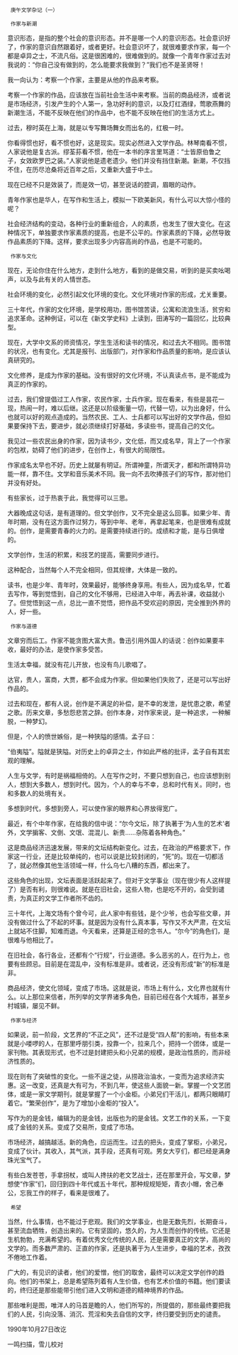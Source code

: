      庚午文学杂记（一） 

     作家与新潮 

  意识形态，是指的整个社会的意识形态。并不是哪一个人的意识形态。社会意识好了，作家的意识自然跟着好，或者更好。社会意识坏了，就很难要求作家，每一个都是卓异之士，不流凡俗。这是很困难的，很难做到的。就像一个青年作家过去对我说的：“你自己没有做到的，怎么能要求我做到？”我们也不是圣贤呀！ 

  我一向认为：考察一个作家，主要是从他的作品来考察。 

  考察一个作家的作品，应该放在当前社会生活中来考察。当前的商品经济，或者说是市场经济，引发产生的个人第一，急功好利的意识，以及灯红酒绿，莺歌燕舞的新潮生活，不能不反映在他们的作品中，也不能不反映在他们的生活方式上。 

  过去，穆时英在上海，就是以专写舞场舞女而出名的，红极一时。 

  你看得惯也好，看不惯也好，这是现实。现实必然进入文学作品。林琴南看不惯，人家说他是复古派。缪荃荪看不惯，他在一本书的序言里骂道：“士皆原伯鲁之子，女效欧罗巴之装。”人家说他是遗老遗少。他们并没有挡住新潮。新潮，不仅挡不住，在历尽沧桑将近百年之后，又重新大盛于中土。 

  现在已经不只是效装了，而是效一切，甚至说话的腔调，眉眼的动作。 

  青年作家也是华人，在写作和生活上，模拟一下欧美新风，有什么可以大惊小怪的呢？ 

  社会经济结构的变动，各种行业的重新组合，人的素质，也发生了很大变化。在这种情况下，单独要求作家素质的提高，也是不公平的。作家素质的下降，必然导致作品素质的下降。这样，要求出现多少内容高尚的作品，也是不可能的。 

     作家与文化 

  现在，无论你住在什么地方，走到什么地方，看到的是做交易，听到的是买卖吆喝声，以及与此有关的人情世态。 

  社会环境的变化，必然引起文化环境的变化。文化环境对作家的形成，尤关重要。 

  三十年代，作家的文化环境，是学校用功，图书馆苦读，公寓和流浪生活，贫穷和追求革命。这种例证，可以在《新文学史料》上读到，田涛写的一篇回忆，比较典型。 

  现在，大学中文系的师资情况，学生生活和读书的情况，和过去大不相同。图书馆的状况，也有变化。尤其是报刊、出版部门，对作家和作品质量的影响，是应该认真研究的。 

  文化修养，是成为作家的基础。没有很好的文化环境，不认真读点书，是不能成为真正的作家的。 

  过去，我们曾提倡过工人作家，农民作家，士兵作家。现在看来，有些是昙花一现，热闹一时，难以后继。这还是以阶级衡量一切，代替一切，以为出身好，什么也就可以好的观点造成的。当然农民、工人、士兵都可以写出好的文学作品，但如果要保持下去，要进步，就必须继续打好基础，多读些书，提高自己的文化。 

  我见过一些农民出身的作家，因为读书少，文化低，而又成名早，背上了一个作家的包袱，妨碍了他们的进步，在创作上，有很大的局限性。 

  作家成名太早也不好。历史上就屡有明证。所谓神童，所谓天才，都和所谓特异功能一样，靠不住。文学和音乐美术不同。我一向不去吹捧孩子们的写作，那对他们并没有好处。 

  有些家长，过于热衷于此，我觉得可以三思。 

  大器晚成这句话，是有道理的。但文学创作，又不完全是这么回事。如果少年、青年时期，没有在这方面作过努力，等到中年、老年，再拿起笔来，也是很难有成就的。创作，是需要青春的火力的。是需要持续进行的。成绩和才能，是与日俱增的。 

  文学创作，生活的积累，和技艺的提高，需要同步进行。 

  这种配合，当然每个人不完全相同，但其规律，大体是一致的。 

  读书，也是少年、青年时，效果最好，能够终身享用。有些人，因为成名早，忙着去写作，等到觉悟到，自己的文化不够用，已经进入中年，再去补课，收益就小了。但觉悟到这一点，总比一直不觉悟，把作品不受欢迎的原因，完全推到外界的人，好一些。 

     作家与道德 

  文章穷而后工。作家不能贪图大富大贵。鲁迅引用外国人的话说：创作如果要丰收，最好的办法，是使作家多受苦。 

  生活太幸福，就没有花儿开放，也没有鸟儿歌唱了。 

  达官，贵人，富商，大贾，都不会成为作家。但如果他们失败了，还是可以写出好作品的。 

  过去和现在，都有人说，创作是不满足的补偿，是不幸的发泄，是忧患之歌，希望之歌。历来文章，多愁怨悲苦之辞。创作本身，对作家来说，是一种追求，一种解脱，一种梦幻。 

  但是，个人的愤世嫉俗，是一种狭隘的感情。孟子曰： 

  “伯夷隘”。隘就是狭隘。对历史上的卓异之士，作如此严格的批评，孟子自有其宏观的理解。 

  人生与文学，有时是祸福相倚的。人在写作之时，不要只想到自己，也应该想到别人，想到大多数人，想到时代。因为，个人的幸与不幸，总和时代有关。同时，也和多数人的处境有关。 

  多想到时代，多想到旁人，可以使作家的眼界和心界放得宽广。 

  最近，有个中年作家，在给我的信中说：“尔今文坛，除了执著于‘为人生的艺术’者外，文学掮客、文倒、文氓、混混儿、新贵……杂陈着各种角色。” 

  这是商品经济迅速发展，带来的文坛结构新变化。过去，在政治的严格要求下，作家这一行业，还是比较单纯的，也可以说是比较封闭的，“死”的。现在一切都活了，就必然像其他生活领域一样，什么乌七八糟的东西，都出来了。 

  这些角色的出现，文坛表面是活跃起来了。但对于文学事业（现在很少有人这样提了）是否有利，则很难说。就是在旧社会，这些人物，也是吃不开的，会受到谴责，为真正的文学工作者所不齿的。 

  三十年代，上海文场有个曾今可，此人家中有些钱，是个少爷，也会写些文章，并没有做过什么了不起的坏事。就是因为没有什么真本事，写作又不大严肃，在文坛上就站不住脚，知难而退。今天看来，还算是正经的念书人。“尔今”的角色们，是很难与他相比了。 

  在旧社会，各行各业，还都有个“行规”，行业道德。多么恶劣的人，在行为上，也要有些顾忌。目前是在混乱中，没有标准是非。或者说，还没有形成“新”的标准是非。 

  商品经济，使文化领域，变成了市场。这就是说，市场上有什么，文化界也就有什么。以上那位来信者，所列举的文学界诸多角色，目前已经在各个大城市，甚至乡村城镇，屡见不鲜。 

     作家与经济 

  如果说，前一阶段，文艺界的“不正之风”，还不过是受“四人帮”的影响，有些本来就是小喽啰的人，在那里呼朋引类，投靠一个，拉来几个，把持一个团体，或是一家刊物。其表现形式，也不过是封建把头和小兄弟的规模，是政治性质的，而非经济性质的。 

  现在则有了突破性的变化。一些不逞之徒，从捞政治油水，一变而为追求经济实惠。这一改变，还真是大有可为，不到几年，使这些人面貌一新。掌握一个文艺团体，或是一家文学期刊，就是掌握了一个小金柜。小弟兄们干活儿，都两只眼睛盯着它。“繁荣创作”，是为了增加小金柜的“投入”。 

  写作为的是金钱，编辑为的是金钱，出版也为的是金钱。文艺工作的关系，一下变成了金钱的关系。变成了交易所，变成了市场。 

  市场经济，越搞越活。新的角色，应运而生。过去的把头，变成了掌柜，小弟兄，变成了伙计。其收入，其气派，其手段，还真有可观。男女大亨们，都已经是满身珠光宝气了。 

  有些白发苍苍，手拿拐杖，或叫人搀扶的老文艺战士，还在那里开会，写文章，梦想使“作家”们，回归到四十年代或五十年代，那种规规矩矩，青衣小帽，舍己奉公，忘我工作的样子，看来是很难了。 

     希望 

  当然，什么事情，也不能过于悲观。我们的文学事业，也是无数先烈，长期奋斗，甚至流血牺牲，创造出来的。它有坚固的，悠久的，为人生而创作的传统。它还是生机勃勃，充满希望的。有着优秀文化传统的人民，还是需要真正的文学，高尚的文学的。而多数严肃的、正直的作家，还是执著于为人生进步，幸福的艺术，孜孜不倦地工作着。 

  广大的，有见识的读者，他们的爱憎，他们的取舍，最终可以决定文学创作的趋向。他们的书架上，总是希望陈列着有人生价值，也有艺术价值的书籍。他们要读的，终归还是那些能带引他们进入文明和道德的精神境界的作品。 

  那些唯利是图，唯洋人的马首是瞻的人，他们所写的，所提倡的，那些最终要把我们的人民，引向没落、消沉、荒淫和失去自信的文字，终归要受到历史的谴责。 

  1990年10月27日改讫 

  一鸣扫描，雪儿校对 

